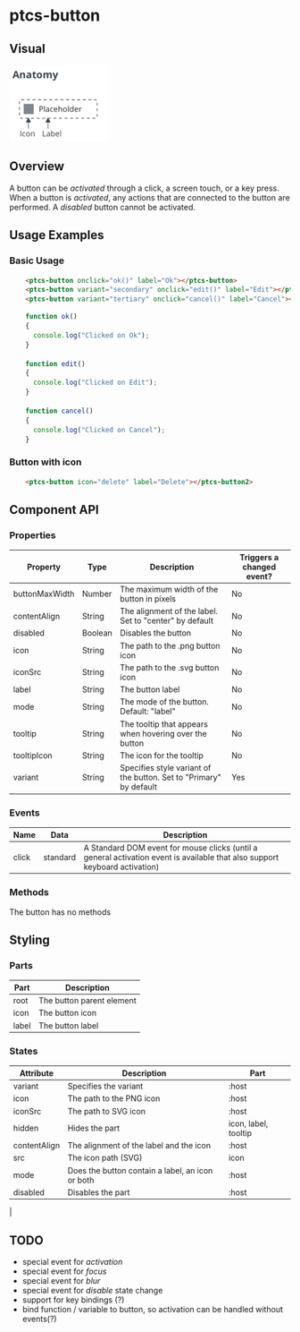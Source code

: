 # ptcs-button

## Visual

<img src="img/ptcs-button.png">

## Overview

A button can be _activated_ through a click, a screen touch, or a key press.
When a button is _activated_, any actions that are connected to the button are performed. A _disabled_ button cannot be activated.

## Usage Examples

### Basic Usage

~~~html
    <ptcs-button onclick="ok()" label="Ok"></ptcs-button>
    <ptcs-button variant="secondary" onclick="edit()" label="Edit"></ptcs-button>
    <ptcs-button variant="tertiary" onclick="cancel()" label="Cancel"></ptcs-button>
~~~

~~~javascript
    function ok()
    {
      console.log("Clicked on Ok");
    }

    function edit()
    {
      console.log("Clicked on Edit");
    }

    function cancel()
    {
      console.log("Clicked on Cancel");
    }
~~~

### Button with icon

~~~html
    <ptcs-button icon="delete" label="Delete"></ptcs-button2>
 ~~~

## Component API

### Properties
| Property | Type | Description | Triggers a changed event? |
|----------|------|-------------|---------------------------|
| buttonMaxWidth | Number | The maximum width of the button in pixels | No |
| contentAlign | String | The alignment of the label. Set to "center" by default | No |
| disabled | Boolean | Disables the button | No |
| icon | String | The path to the .png button icon | No |
| iconSrc | String | The path to the .svg button icon | No |
| label | String | The button label | No |
| mode | String | The mode of the button. Default: "label" | No |
| tooltip | String | The tooltip that appears when hovering over the button | No |
| tooltipIcon | String | The icon for the tooltip | No |
| variant | String | Specifies style variant of the button. Set to "Primary" by default | Yes |

### Events

| Name | Data | Description |
|------|------|-------------|
| click | standard | A Standard DOM event for mouse clicks (until a general activation event is available that also support keyboard activation) |


### Methods

The button has no methods

## Styling

### Parts

| Part | Description |
|-----------|-------------|
|root|The button parent element|
|icon| The button icon|
|label| The button label|


### States
| Attribute    | Description                                      | Part                 |
|--------------|--------------------------------------------------|----------------------|
| variant      | Specifies the variant                            | :host                |
| icon         | The path to the PNG icon                                  | :host                |
| iconSrc      | The path to SVG icon                                   | :host                |
| hidden       | Hides the part                                  | icon, label, tooltip |
| contentAlign | The alignment of the label and the icon              | :host                |
| src          | The icon path (SVG)                                  | icon                 |
| mode         | Does the button contain a label, an icon or both | :host                |
| disabled     | Disables the part                                | :host                |
|


## TODO

- special event for _activation_
- special event for _focus_
- special event for _blur_
- special event for _disable_ state change
- support for key bindings (?)
- bind function / variable to button, so activation can be handled without events(?)
